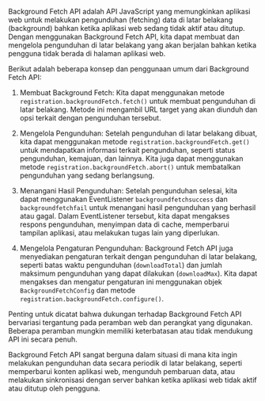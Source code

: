 Background Fetch API adalah API JavaScript yang memungkinkan aplikasi web untuk melakukan pengunduhan (fetching) data di latar belakang (background) bahkan ketika aplikasi web sedang tidak aktif atau ditutup. Dengan menggunakan Background Fetch API, kita dapat membuat dan mengelola pengunduhan di latar belakang yang akan berjalan bahkan ketika pengguna tidak berada di halaman aplikasi web.

Berikut adalah beberapa konsep dan penggunaan umum dari Background Fetch API:

1. Membuat Background Fetch:
   Kita dapat menggunakan metode `registration.backgroundFetch.fetch()` untuk membuat pengunduhan di latar belakang. Metode ini mengambil URL target yang akan diunduh dan opsi terkait dengan pengunduhan tersebut.

2. Mengelola Pengunduhan:
   Setelah pengunduhan di latar belakang dibuat, kita dapat menggunakan metode `registration.backgroundFetch.get()` untuk mendapatkan informasi terkait pengunduhan, seperti status pengunduhan, kemajuan, dan lainnya. Kita juga dapat menggunakan metode `registration.backgroundFetch.abort()` untuk membatalkan pengunduhan yang sedang berlangsung.

3. Menangani Hasil Pengunduhan:
   Setelah pengunduhan selesai, kita dapat menggunakan EventListener `backgroundfetchsuccess` dan `backgroundfetchfail` untuk menangani hasil pengunduhan yang berhasil atau gagal. Dalam EventListener tersebut, kita dapat mengakses respons pengunduhan, menyimpan data di cache, memperbarui tampilan aplikasi, atau melakukan tugas lain yang diperlukan.

4. Mengelola Pengaturan Pengunduhan:
   Background Fetch API juga menyediakan pengaturan terkait dengan pengunduhan di latar belakang, seperti batas waktu pengunduhan (`downloadTotal`) dan jumlah maksimum pengunduhan yang dapat dilakukan (`downloadMax`). Kita dapat mengakses dan mengatur pengaturan ini menggunakan objek `BackgroundFetchConfig` dan metode `registration.backgroundFetch.configure()`.

Penting untuk dicatat bahwa dukungan terhadap Background Fetch API bervariasi tergantung pada peramban web dan perangkat yang digunakan. Beberapa peramban mungkin memiliki keterbatasan atau tidak mendukung API ini secara penuh.

Background Fetch API sangat berguna dalam situasi di mana kita ingin melakukan pengunduhan data secara periodik di latar belakang, seperti memperbarui konten aplikasi web, mengunduh pembaruan data, atau melakukan sinkronisasi dengan server bahkan ketika aplikasi web tidak aktif atau ditutup oleh pengguna.